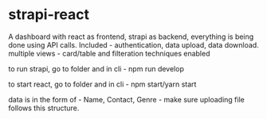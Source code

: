 # strapi-react
A dashboard with react as frontend, strapi as backend, everything is being done using API calls. Included - authentication, data upload, data download. multiple views - card/table and filteration techniques enabled


to run strapi, go to folder and in cli - npm run develop

to start react, go to folder and in cli - npm start/yarn start

data is in the form of - Name, Contact, Genre - make sure uploading file follows this structure.
